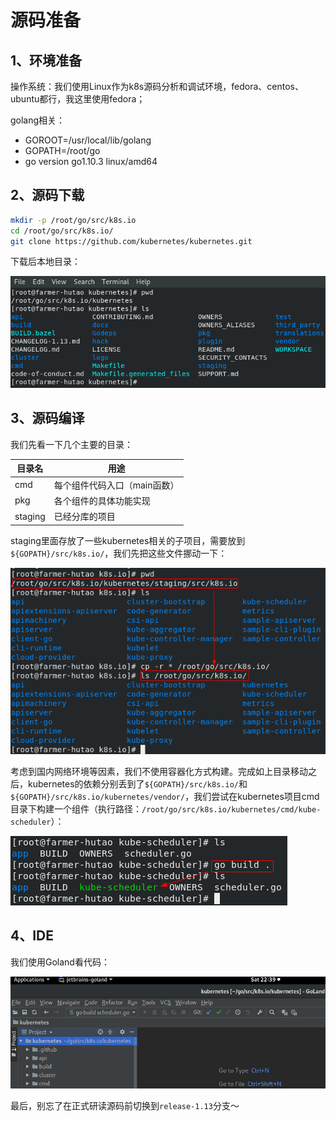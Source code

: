 # 源码准备

<!-- toc -->

## 1、环境准备

操作系统：我们使用Linux作为k8s源码分析和调试环境，fedora、centos、ubuntu都行，我这里使用fedora；

golang相关：

- GOROOT=/usr/local/lib/golang
- GOPATH=/root/go
- go version go1.10.3 linux/amd64

## 2、源码下载

```sh
mkdir -p /root/go/src/k8s.io
cd /root/go/src/k8s.io/
git clone https://github.com/kubernetes/kubernetes.git
```

下载后本地目录：

![1550208476439](./image/1550208476439.png)

## 3、源码编译

我们先看一下几个主要的目录：

| 目录名  | 用途                         |
| ------- | ---------------------------- |
| cmd     | 每个组件代码入口（main函数） |
| pkg     | 各个组件的具体功能实现       |
| staging | 已经分库的项目               |

staging里面存放了一些kubernetes相关的子项目，需要放到`${GOPATH}/src/k8s.io/`，我们先把这些文件挪动一下：

![1550220497629](./image/1550220497629.png)

考虑到国内网络环境等因素，我们不使用容器化方式构建。完成如上目录移动之后，kubernetes的依赖分别丢到了`${GOPATH}/src/k8s.io/`和`${GOPATH}/src/k8s.io/kubernetes/vendor/`，我们尝试在kubernetes项目cmd目录下构建一个组件（执行路径：`/root/go/src/k8s.io/kubernetes/cmd/kube-scheduler`）：

![1550221168405](./image/1550221168405.png)

## 4、IDE

我们使用Goland看代码：

![1550328005342](./image/1550328005342.png)

最后，别忘了在正式研读源码前切换到`release-1.13`分支～